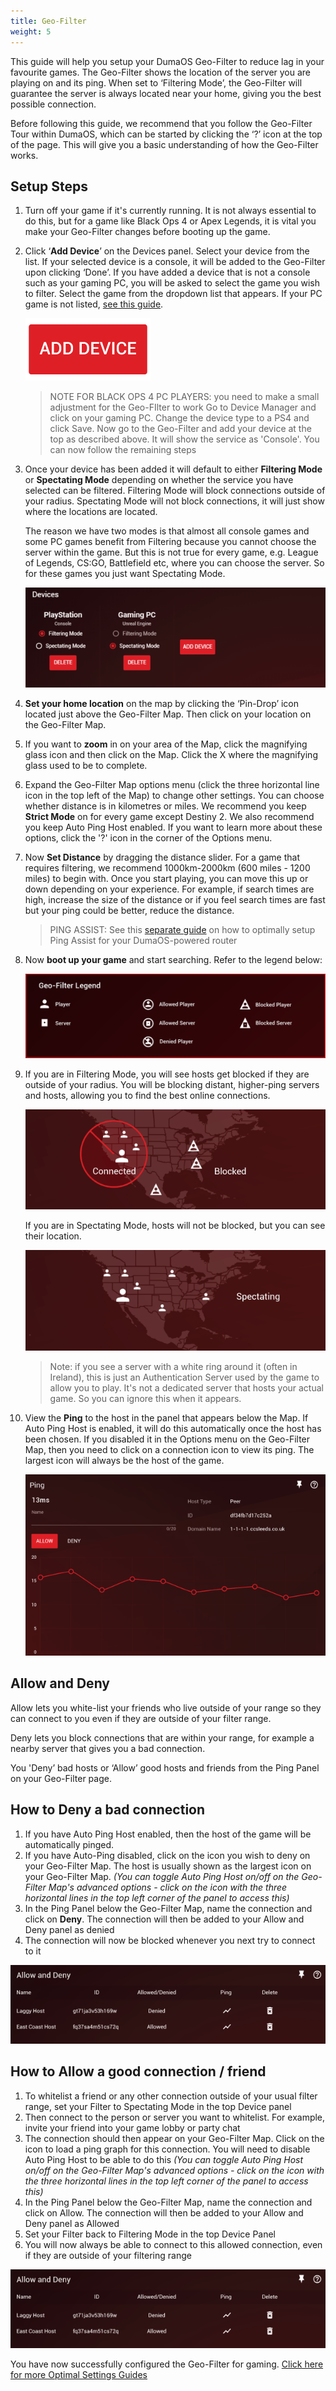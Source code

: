 ```yaml
---
title: Geo-Filter
weight: 5
---
```


This guide will help you setup your DumaOS Geo-Filter to reduce lag in your favourite games. The Geo-Filter shows the location of the server you are playing on and its ping. When set to ‘Filtering Mode’, the Geo-Filter will guarantee the server is always located near your home, giving you the best possible connection.

Before following this guide, we recommend that you follow the Geo-Filter Tour within DumaOS, which can be started by clicking the ‘?’ icon at the top of the page. This will give you a basic understanding of how the Geo-Filter works. 

## Setup Steps

1. Turn off your game if it's currently running. It is not always essential to do this, but for a game like Black Ops 4 or Apex Legends, it is vital you make your Geo-Filter changes before booting up the game.

2. Click ‘**Add Device**’ on the Devices panel. Select your device from the list. If your selected device is a console, it will be added to the Geo-Filter upon clicking ‘Done’. If you have added a device that is not a console such as your gaming PC, you will be asked to select the game you wish to filter. Select the game from the dropdown list that appears. If your PC game is not listed, [see this guide](http://support.netduma.com/support/solutions/articles/16000092094-how-to-add-your-gaming-pc-to-the-dumaos-geo-filter).
   
    ![InrmQAjhTpZrLHq8NGwpNlkWZJ3zH81yAA.png](geo-filter/267713576360c0e2660a6a0f52ed5c172f7da76f.png)
   
   > NOTE FOR BLACK OPS 4 PC PLAYERS: you need to make a small adjustment for the Geo-FIlter to work Go to Device Manager and click on your gaming PC. Change the device type to a PS4 and click Save. Now go to the Geo-Filter and add your device at the top as described above. It will show the service as 'Console'. You can now follow the remaining steps

3. Once your device has been added it will default to either **Filtering Mode** or **Spectating Mode** depending on whether the service you have selected can be filtered. Filtering Mode will block connections outside of your radius. Spectating Mode will not block connections, it will just show where the locations are located.
   
    The reason we have two modes is that almost all console games and some PC games benefit from Filtering because you cannot choose the server within the game. But this is not true for every game, e.g. League of Legends, CS:GO, Battlefield etc, where you can choose the server. So for these games you just want Spectating Mode.
   
    ![1Vbx6n9KxFNnLOn1lZl4AvDezw2ZZhjl9Q.png](geo-filter/08b58d4337aec81c5fb06381bae4cdf3fc2ed213.png)

4. **Set your home location** on the map by clicking the ‘Pin-Drop’ icon located just above the Geo-Filter Map. Then click on your location on the Geo-Filter Map.

5. If you want to **zoom** in on your area of the Map, click the magnifying glass icon and then click on the Map. Click the X where the magnifying glass used to be to complete.

6. Expand the Geo-Filter Map options menu (click the three horizontal line icon in the top left of the Map) to change other settings. You can choose whether distance is in kilometres or miles. We recommend you keep **Strict Mode** on for every game except Destiny 2. We also recommend you keep Auto Ping Host enabled. If you want to learn more about these options, click the '?' icon in the corner of the Options menu.

7. Now **Set Distance** by dragging the distance slider. For a game that requires filtering, we recommend 1000km-2000km (600 miles - 1200 miles) to begin with. Once you start playing, you can move this up or down depending on your experience. For example, if search times are high, increase the size of the distance or if you feel search times are fast but your ping could be better, reduce the distance.
   
   > PING ASSIST: See this [separate guide](http://support.netduma.com/en/support/solutions/articles/16000087579--dumaos-optimal-settings-guide-ping-assist-step-2-1-) on how to optimally setup Ping Assist for your DumaOS-powered router

8. Now **boot up your game** and start searching. Refer to the legend below:
   
    ![T9gPpjSrQ1opLHx-wV4SFad3uFvwtvHGBQ.png](geo-filter/c26c43fea7a91f6f96d4f7e0a443581039568918.png)

9. If you are in Filtering Mode, you will see hosts get blocked if they are outside of your radius. You will be blocking distant, higher-ping servers and hosts, allowing you to find the best online connections.
   
    ![nolgI5QU-jETsZbK9fqWjKmUkyZp_2GQbQ.png](geo-filter/75bb1f509fe48f3edc26634784c210ed2438a9c3.png)
   
    If you are in Spectating Mode, hosts will not be blocked, but you can see their location. 
   
    ![CY-Z44YCmPw4IJ2hNgXoryKXTzlVRFC2PQ.png](geo-filter/44c9656eeb8a4754292baa8b1f7821c169bd6838.png)
   
   > Note: if you see a server with a white ring around it (often in Ireland), this is just an Authentication Server used by the game to allow you to play. It's not a dedicated server that hosts your actual game. So you can ignore this when it appears.

10. View the **Ping** to the host in the panel that appears below the Map. If Auto Ping Host is enabled, it will do this automatically once the host has been chosen. If you disabled it in the Options menu on the Geo-Filter Map, then you need to click on a connection icon to view its ping. The largest icon will always be the host of the game.
    
    ![ca-v6xQBQOkzk5KaftllVGkFK1VBTLB4rQ.png](geo-filter/b80b56351716b4e3c007a4cf4bd79ba0493e418c.png)

## Allow and Deny

Allow lets you white-list your friends who live outside of your range so they can connect to you even if they are outside of your filter range. 

Deny lets you block connections that are within your range, for example a nearby server that gives you a bad connection. 

You 'Deny’ bad hosts or ‘Allow’ good hosts and friends from the Ping Panel on your Geo-Filter page.

## How to Deny a bad connection

1. If you have Auto Ping Host enabled, then the host of the game will be automatically pinged.
2. If you have Auto-Ping disabled, click on the icon you wish to deny on your Geo-Filter Map. The host is usually shown as the largest icon on your Geo-Filter Map. *(You can toggle Auto Ping Host on/off on the Geo-Filter Map's advanced options - click on the icon with the three horizontal lines in the top left corner of the panel to access this)*
3. In the Ping Panel below the Geo-Filter Map, name the connection and click on **Deny**. The connection will then be added to your Allow and Deny panel as denied
4. The connection will now be blocked whenever you next try to connect to it

![BSv4R8ltQ7z4ksVw6QMWeE-TzFwY-n6w7A.png](geo-filter/98f743d78f3ac7cf8a6ffcedd98df4b1805cc1ab.png)

## How to Allow a good connection / friend

1. To whitelist a friend or any other connection outside of your usual filter range, set your Filter to Spectating Mode in the top Device panel
2. Then connect to the person or server you want to whitelist. For example, invite your friend into your game lobby or party chat
3. The connection should then appear on your Geo-Filter Map. Click on the icon to load a ping graph for this connection. You will need to disable Auto Ping Host to be able to do this *(You can toggle Auto Ping Host on/off on the Geo-Filter Map's advanced options - click on the icon with the three horizontal lines in the top left corner of the panel to access this)*
4. In the Ping Panel below the Geo-Filter Map, name the connection and click on Allow. The connection will then be added to your Allow and Deny panel as Allowed
5. Set your Filter back to Filtering Mode in the top Device Panel
6. You will now always be able to connect to this allowed connection, even if they are outside of your filtering range

![BSv4R8ltQ7z4ksVw6QMWeE-TzFwY-n6w7A.png](geo-filter/98f743d78f3ac7cf8a6ffcedd98df4b1805cc1ab.png)

You have now successfully configured the Geo-Filter for gaming. [Click here for more Optimal Settings Guides](/docs/dumaos-3/)
